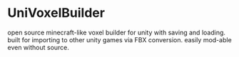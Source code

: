 # UniVoxelBuilder
open source minecraft-like voxel builder for unity with saving and loading. built for importing to other unity games via FBX conversion. easily mod-able even without source.
